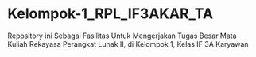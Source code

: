 # Kelompok-1_RPL_IF3AKAR_TA
Repository ini Sebagai Fasilitas Untuk Mengerjakan Tugas Besar Mata Kuliah Rekayasa Perangkat Lunak II, di Kelompok 1, Kelas IF 3A Karyawan
